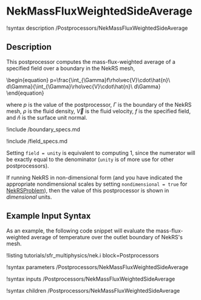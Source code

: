 # NekMassFluxWeightedSideAverage

!syntax description /Postprocessors/NekMassFluxWeightedSideAverage

## Description

This postprocessor computes the mass-flux-weighted average of
a specified field over a boundary in the NekRS mesh,

\begin{equation}
p=\frac{\int_{\Gamma}f\rho\vec{V}\cdot\hat{n}\ d\Gamma}{\int_{\Gamma}\rho\vec{V}\cdot\hat{n}\ d\Gamma}
\end{equation}

where $p$ is the value of the postprocessor,
$\Gamma$ is the boundary of the NekRS mesh,
$\rho$ is the fluid density, $\vec{V}$ is the fluid velocity,
$f$ is the specified field,
and $\hat{n}$ is the surface unit normal.

!include /boundary_specs.md

!include /field_specs.md

Setting `field = unity` is equivalent to computing
1, since the numerator will be exactly equal to the denominator (`unity` is
of more use for other postprocessors).

If running NekRS in non-dimensional form (and you have indicated the
appropriate nondimensional scales by setting `nondimensional = true`
for [NekRSProblem](/problems/NekRSProblem.md)), then the value of this postprocessor
is shown in *dimensional* units.

## Example Input Syntax

As an example, the following code snippet will evaluate the mass-flux-weighted
average of temperature over the outlet boundary of NekRS's mesh.

!listing tutorials/sfr_multiphysics/nek.i
  block=Postprocessors

!syntax parameters /Postprocessors/NekMassFluxWeightedSideAverage

!syntax inputs /Postprocessors/NekMassFluxWeightedSideAverage

!syntax children /Postprocessors/NekMassFluxWeightedSideAverage
